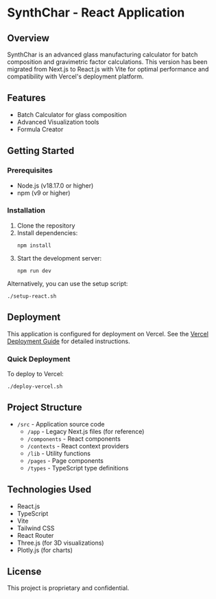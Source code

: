 # SynthChar - React Application

## Overview

SynthChar is an advanced glass manufacturing calculator for batch composition and gravimetric factor calculations. This version has been migrated from Next.js to React.js with Vite for optimal performance and compatibility with Vercel's deployment platform.

## Features

- Batch Calculator for glass composition
- Advanced Visualization tools
- Formula Creator

## Getting Started

### Prerequisites

- Node.js (v18.17.0 or higher)
- npm (v9 or higher)

### Installation

1. Clone the repository
2. Install dependencies:
   ```
   npm install
   ```
3. Start the development server:
   ```
   npm run dev
   ```
   
Alternatively, you can use the setup script:
```
./setup-react.sh
```

## Deployment

This application is configured for deployment on Vercel. See the [Vercel Deployment Guide](./VERCEL_DEPLOYMENT.md) for detailed instructions.

### Quick Deployment

To deploy to Vercel:

```
./deploy-vercel.sh
```

## Project Structure

- `/src` - Application source code
  - `/app` - Legacy Next.js files (for reference)
  - `/components` - React components
  - `/contexts` - React context providers
  - `/lib` - Utility functions
  - `/pages` - Page components
  - `/types` - TypeScript type definitions

## Technologies Used

- React.js
- TypeScript
- Vite
- Tailwind CSS
- React Router
- Three.js (for 3D visualizations)
- Plotly.js (for charts)

## License

This project is proprietary and confidential.